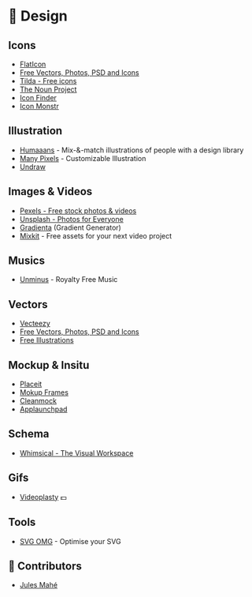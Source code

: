 # 🎨 Design 

## Icons

- [FlatIcon](https://www.flaticon.com/)
- [Free Vectors, Photos, PSD and Icons](https://www.freepik.com/)
- [Tilda - Free icons](https://tilda.cc/free-icons/)
- [The Noun Project](https://thenounproject.com/)
- [Icon Finder](https://www.iconfinder.com/)
- [Icon Monstr](https://iconmonstr.com/)

## Illustration

- [Humaaans](https://www.humaaans.com/) - Mix-&-match illustrations of people with a design library
- [Many Pixels](https://www.manypixels.co/gallery/) - Customizable Illustration
- [Undraw](https://undraw.co/illustrations)

## Images & Videos

- [Pexels - Free stock photos & videos ](https://www.pexels.com/)
- [Unsplash - Photos for Everyone](https://unsplash.com/)
- [Gradienta](https://gradienta.io/) (Gradient Generator)
- [Mixkit](https://mixkit.co/) - Free assets for your next video project

## Musics

- [Unminus](https://www.unminus.com/) - Royalty Free Music

## Vectors

- [Vecteezy](https://www.vecteezy.com/)
- [Free Vectors, Photos, PSD and Icons](https://www.freepik.com/)
- [Free Illustrations](https://lukaszadam.com/illustrations)

## Mockup & Insitu

- [Placeit](https://placeit.net/)
- [Mokup Frames](https://www.mokupframes.com)
- [Cleanmock](https://cleanmock.com/)
- [Applaunchpad](https://theapplaunchpad.com)

## Schema

- [Whimsical - The Visual Workspace](https://whimsical.com/)

## Gifs

- [Videoplasty](https://videoplasty.com/) 💵

## Tools 

- [SVG OMG](https://jakearchibald.github.io/svgomg/) - Optimise your SVG

## 🙌 Contributors

- [Jules Mahé](www.jmahe.com)

